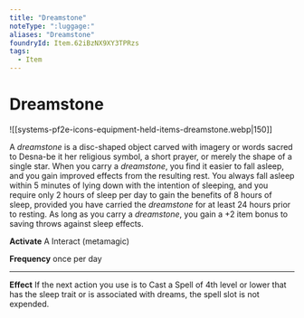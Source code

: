 ```yaml
---
title: "Dreamstone"
noteType: ":luggage:"
aliases: "Dreamstone"
foundryId: Item.62iBzNX9XY3TPRzs
tags:
  - Item
---
```


# Dreamstone
![[systems-pf2e-icons-equipment-held-items-dreamstone.webp|150]]

A _dreamstone_ is a disc-shaped object carved with imagery or words sacred to Desna-be it her religious symbol, a short prayer, or merely the shape of a single star. When you carry a _dreamstone_, you find it easier to fall asleep, and you gain improved effects from the resulting rest. You always fall asleep within 5 minutes of lying down with the intention of sleeping, and you require only 2 hours of sleep per day to gain the benefits of 8 hours of sleep, provided you have carried the _dreamstone_ for at least 24 hours prior to resting. As long as you carry a _dreamstone_, you gain a +2 item bonus to saving throws against sleep effects.

**Activate** A Interact (metamagic)

**Frequency** once per day

* * *

**Effect** If the next action you use is to Cast a Spell of 4th level or lower that has the sleep trait or is associated with dreams, the spell slot is not expended.
